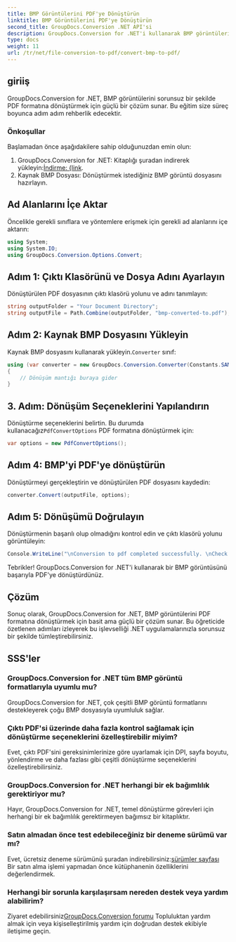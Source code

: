```yaml
---
title: BMP Görüntülerini PDF'ye Dönüştürün
linktitle: BMP Görüntülerini PDF'ye Dönüştürün
second_title: GroupDocs.Conversion .NET API'si
description: GroupDocs.Conversion for .NET'i kullanarak BMP görüntülerini sorunsuz bir şekilde PDF'ye dönüştürün. Optimum çıktı için özelleştirilebilir seçenekler.
type: docs
weight: 11
url: /tr/net/file-conversion-to-pdf/convert-bmp-to-pdf/
---
```

## giriiş
GroupDocs.Conversion for .NET, BMP görüntülerini sorunsuz bir şekilde PDF formatına dönüştürmek için güçlü bir çözüm sunar. Bu eğitim size süreç boyunca adım adım rehberlik edecektir.
### Önkoşullar
Başlamadan önce aşağıdakilere sahip olduğunuzdan emin olun:
1.  GroupDocs.Conversion for .NET: Kitaplığı şuradan indirerek yükleyin:[İndirme: {link](https://releases.groupdocs.com/conversion/net/).
2. Kaynak BMP Dosyası: Dönüştürmek istediğiniz BMP görüntü dosyasını hazırlayın.

## Ad Alanlarını İçe Aktar
Öncelikle gerekli sınıflara ve yöntemlere erişmek için gerekli ad alanlarını içe aktarın:
```csharp
using System;
using System.IO;
using GroupDocs.Conversion.Options.Convert;
```
## Adım 1: Çıktı Klasörünü ve Dosya Adını Ayarlayın
Dönüştürülen PDF dosyasının çıktı klasörü yolunu ve adını tanımlayın:
```csharp
string outputFolder = "Your Document Directory";
string outputFile = Path.Combine(outputFolder, "bmp-converted-to.pdf");
```
## Adım 2: Kaynak BMP Dosyasını Yükleyin
 Kaynak BMP dosyasını kullanarak yükleyin.`Converter` sınıf:
```csharp
using (var converter = new GroupDocs.Conversion.Converter(Constants.SAMPLE_BMP))
{
    // Dönüşüm mantığı buraya gider
}
```
## 3. Adım: Dönüşüm Seçeneklerini Yapılandırın
 Dönüştürme seçeneklerini belirtin. Bu durumda kullanacağız`PdfConvertOptions` PDF formatına dönüştürmek için:
```csharp
var options = new PdfConvertOptions();
```
## Adım 4: BMP'yi PDF'ye dönüştürün
Dönüştürmeyi gerçekleştirin ve dönüştürülen PDF dosyasını kaydedin:
```csharp
converter.Convert(outputFile, options);
```
## Adım 5: Dönüşümü Doğrulayın
Dönüştürmenin başarılı olup olmadığını kontrol edin ve çıktı klasörü yolunu görüntüleyin:
```csharp
Console.WriteLine("\nConversion to pdf completed successfully. \nCheck output in {0}", outputFolder);
```
Tebrikler! GroupDocs.Conversion for .NET'i kullanarak bir BMP görüntüsünü başarıyla PDF'ye dönüştürdünüz.

## Çözüm
Sonuç olarak, GroupDocs.Conversion for .NET, BMP görüntülerini PDF formatına dönüştürmek için basit ama güçlü bir çözüm sunar. Bu öğreticide özetlenen adımları izleyerek bu işlevselliği .NET uygulamalarınızla sorunsuz bir şekilde tümleştirebilirsiniz.
## SSS'ler
### GroupDocs.Conversion for .NET tüm BMP görüntü formatlarıyla uyumlu mu?
GroupDocs.Conversion for .NET, çok çeşitli BMP görüntü formatlarını destekleyerek çoğu BMP dosyasıyla uyumluluk sağlar.
### Çıktı PDF'si üzerinde daha fazla kontrol sağlamak için dönüştürme seçeneklerini özelleştirebilir miyim?
Evet, çıktı PDF'sini gereksinimlerinize göre uyarlamak için DPI, sayfa boyutu, yönlendirme ve daha fazlası gibi çeşitli dönüştürme seçeneklerini özelleştirebilirsiniz.
### GroupDocs.Conversion for .NET herhangi bir ek bağımlılık gerektiriyor mu?
Hayır, GroupDocs.Conversion for .NET, temel dönüştürme görevleri için herhangi bir ek bağımlılık gerektirmeyen bağımsız bir kitaplıktır.
### Satın almadan önce test edebileceğiniz bir deneme sürümü var mı?
 Evet, ücretsiz deneme sürümünü şuradan indirebilirsiniz:[sürümler sayfası](https://releases.groupdocs.com/) Bir satın alma işlemi yapmadan önce kütüphanenin özelliklerini değerlendirmek.
### Herhangi bir sorunla karşılaşırsam nereden destek veya yardım alabilirim?
 Ziyaret edebilirsiniz[GroupDocs.Conversion forumu](https://forum.groupdocs.com/c/conversion/11) Topluluktan yardım almak için veya kişiselleştirilmiş yardım için doğrudan destek ekibiyle iletişime geçin.